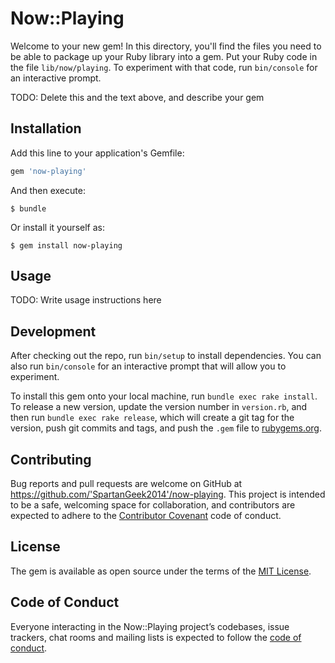 # Now::Playing

Welcome to your new gem! In this directory, you'll find the files you need to be able to package up your Ruby library into a gem. Put your Ruby code in the file `lib/now/playing`. To experiment with that code, run `bin/console` for an interactive prompt.

TODO: Delete this and the text above, and describe your gem

## Installation

Add this line to your application's Gemfile:

```ruby
gem 'now-playing'
```

And then execute:

    $ bundle

Or install it yourself as:

    $ gem install now-playing

## Usage

TODO: Write usage instructions here

## Development

After checking out the repo, run `bin/setup` to install dependencies. You can also run `bin/console` for an interactive prompt that will allow you to experiment.

To install this gem onto your local machine, run `bundle exec rake install`. To release a new version, update the version number in `version.rb`, and then run `bundle exec rake release`, which will create a git tag for the version, push git commits and tags, and push the `.gem` file to [rubygems.org](https://rubygems.org).

## Contributing

Bug reports and pull requests are welcome on GitHub at https://github.com/'SpartanGeek2014'/now-playing. This project is intended to be a safe, welcoming space for collaboration, and contributors are expected to adhere to the [Contributor Covenant](http://contributor-covenant.org) code of conduct.

## License

The gem is available as open source under the terms of the [MIT License](https://opensource.org/licenses/MIT).

## Code of Conduct

Everyone interacting in the Now::Playing project’s codebases, issue trackers, chat rooms and mailing lists is expected to follow the [code of conduct](https://github.com/'SpartanGeek2014'/now-playing/blob/master/CODE_OF_CONDUCT.md).

